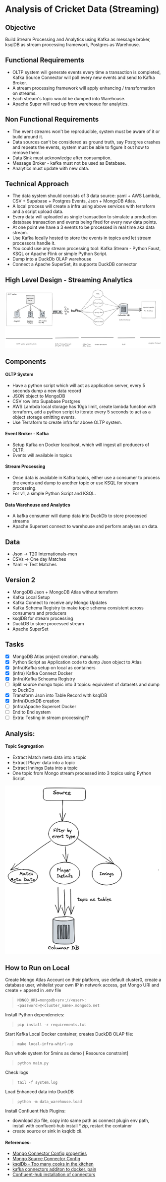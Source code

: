 # Analysis of Cricket Data (Streaming)

## Objective

Build Stream Processing and Analytics using Kafka as message broker, ksqlDB as stream processing framework, Postgres as Warehouse.  

## Functional Requirements

- OLTP system will generate events every time a transaction is completed, Kafka Source Connector will poll every new events and send to Kafka Broker.
- A stream processing framework will apply enhancing / transformation on streams.
- Each stream's topic would be dumped into Warehouse.
- Apache Super will read up from warehosue for analytics.

## Non Functional Requirements

- The event streams won't be reproducible, system must be aware of it or build around it.
- Data sources can't be considered as ground truth, say Postgres crashes and repeats the events, system must be able to figure it out how to remove them.
- Data Sink must acknowledge after consumption.
- Message Broker - kafka must not be used as Database.
- Analytics must update with new data.

## Technical Approach

-  The data system should consists of 3 data source: yaml + AWS Lambda, CSV + Supabase + Postgres Events, Json + MongoDB Atlas.
-  A local process will create a infra using above services with terraform and a script upload data.
-  Every data will uploaded as single transaction to simulate a production database transaction and events being fired for every new data points.
-  At one point we have a 3 events to be processed in real time aka data stream.
-  Use Kafka locally hosted to store the events in topics and let stream processors handle it.
-  You could use any stream processing tool: Kafka Stream - Python Faust, KSQL or Apache Flink or simple Python Script.
-  Dump into a DuckDb OLAP warehouse
-  Connect a Apache SuperSet, its supports DuckDB connector


## High Level Design - Streaming Analytics

![Alt text](high_level_data_architecture.png)


## Components

#### OLTP System

- Have a python script which will act as application server, every 5 seconds dump a new data record
- JSON object to MongoDB
- CSV row into Supabase Postgres
- AWS Lambda local storage has 10gb limit, create lambda function with terraform, add a python script to iterate every 5 seconds to act as a object storage emitting events.
- Use Terraform to create infra for above OLTP system.

#### Event Broker - Kafka

- Setup Kafka on Docker localhost, which will ingest all producers of OLTP.
- Events will available in topics

#### Stream Processing

- Once data is available in Kafka topics, either use a consumer to process the events and dump to another topic or use KSQL for stream processing.
- For v1, a simple Python Script and KSQL.

#### Data Warehouse and Analytics

- A kafka consumer will dump data into DuckDb to store processed streams
- Apache Superset connect to warehouse and perform analyses on data.

## Data

- Json -> T20 Internationals-men
- CSVs -> One day Matches
- Yaml -> Test Matches

## Version 2

- MongoDB Json + MongoDB Atlas without terraform
- Kafka Local Setup
- Kafka Connect to receive any Mongo Updates
- Kafka Schema Registry to make topic schema consistent across consumers and producers
- ksqlDB for stream processing
- DuckDB to store processed stream
- Apache SuperSet


## Tasks

- [x] MongoDB Atlas project creation, manually.
- [x] Python Script as Application code to dump Json object to Atlas
- [x] (infra)Kafka setup on local as containers
- [x] (infra) Kafka Connect Docker 
- [x] (infra)Kafka Scheama Registry
- [ ] Split source mongo topic into 3 topics: equivalent of datasets and dump to DuckDb
- [x] Transform Json into Table Record with ksqlDB
- [x] (infra)DuckDB creation
- [ ] (infra)Apache Superset Docker
- [ ] End to End system
- [ ] Extra: Testing in stream processing??

## Analysis:

#### Topic Segregation 
- Extract Match meta data into a topic
- Extract Player data into a topic
- Extract Innings Data into a topic
- One topic from Mongo stream processed into 3 topics using Python Script

![Alt text](topic_segregation.png)

## How to Run on Local

Create Mongo Atlas Account on their platform, use default cluster0, create a database user, whitelist your own IP in network access, get Mongo URI and create + append in .env file

> `MONGO_URI=mongodb+srv://<user>:<password>@<cluster_name>.mongodb.net`

Install Python dependencies:

> `pip install -r requirements.txt`

Start Kafka Local Docker container, creates DuckDB OLAP file:

> `make local-infra-whirl-up`

Run whole system for 5mins as demo [ Resource constraint]

> `python main.py`

Check logs
> `tail -f system.log`

Load Enhanced data into DuckDB
> `python -m data_warehouse.load`

Install Confluent Hub Plugins:

- download zip file, copy into same path as connect plugin env path, install with confluent-hub install *.zip, restart the container
- create source or sink in ksqldb cli.


#### References:

- [Mongo Connector Config properties](https://www.mongodb.com/docs/kafka-connector/current/source-connector/configuration-properties/all-properties/)
- [Mongo Source Connector Config](https://www.mongodb.com/docs/kafka-connector/current/tutorials/source-connector/)
- [ksqlDb - Too many cooks in the kitchen](https://ksqldb.io/overview.html  )
- [kafka connectors additon to docker, pain](https://www.youtube.com/watch?v=CcHn_V5Sm8c)
- [Confluent-hub installation of connectors](https://docs.confluent.io/kafka-connectors/self-managed/confluent-hub/client.html#install-while-offline-using-a-zip-file)